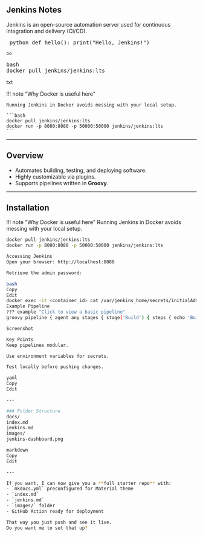## Jenkins Notes

Jenkins is an open-source automation server used for continuous integration and delivery (CI/CD).
<pre> python def hello(): print("Hello, Jenkins!")</pre>
```oo```

<pre>bash<br>docker pull jenkins/jenkins:lts<br></pre> txt

!!! note "Why Docker is useful here"

    Running Jenkins in Docker avoids messing with your local setup.

    ```bash
    docker pull jenkins/jenkins:lts
    docker run -p 8080:8080 -p 50000:50000 jenkins/jenkins:lts
    ```

---

## Overview
- Automates building, testing, and deploying software.
- Highly customizable via plugins.
- Supports pipelines written in **Groovy**.

---

## Installation

!!! note "Why Docker is useful here"
    Running Jenkins in Docker avoids messing with your local setup.

```bash
docker pull jenkins/jenkins:lts
docker run -p 8080:8080 -p 50000:50000 jenkins/jenkins:lts

Accessing Jenkins
Open your browser: http://localhost:8080

Retrieve the admin password:

bash
Copy
Edit
docker exec -it <container_id> cat /var/jenkins_home/secrets/initialAdminPassword
Example Pipeline
??? example "Click to view a basic pipeline"
groovy pipeline { agent any stages { stage('Build') { steps { echo 'Building...' } } stage('Test') { steps { echo 'Running tests...' } } stage('Deploy') { steps { echo 'Deploying...' } } } }

Screenshot

Key Points
Keep pipelines modular.

Use environment variables for secrets.

Test locally before pushing changes.

yaml
Copy
Edit

---

### Folder Structure
docs/
index.md
jenkins.md
images/
jenkins-dashboard.png

markdown
Copy
Edit

---

If you want, I can now give you a **full starter repo** with:
- `mkdocs.yml` preconfigured for Material theme
- `index.md`
- `jenkins.md`
- `images/` folder
- GitHub Action ready for deployment

That way you just push and see it live.  
Do you want me to set that up?